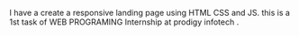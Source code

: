 I have a create a responsive landing page using HTML CSS and JS. this is a 1st task of WEB PROGRAMING Internship at prodigy infotech .
